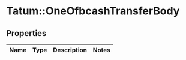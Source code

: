 # Tatum::OneOfbcashTransferBody

## Properties
Name | Type | Description | Notes
------------ | ------------- | ------------- | -------------

